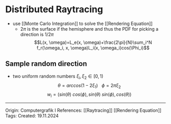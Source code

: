# Distributed Raytracing

- use [[Monte Carlo Integration]] to solve the [[Rendering Equation]] 
	- $2\pi$ is the surface if the hemisphere and thus the PDF for picking a direction is $1/2 \pi$
$$L(x, \omega)=L_e(x, \omega)+\frac{2\pi}{N}\sum_i^N f_r(\omega_i, x, \omega)L_i(x, \omega_i)cos(\Phi_i)$$
## Sample random direction

- two uniform random numbers $\xi_i, \xi_2 \in [0, 1)$
$$\theta = arccos(1-2\xi_1)\ \ \ \phi=2\pi \xi_2$$
$$w_i = (sin(\theta) \ cos(\phi), sin(\theta)\ sin(\phi), cos(\theta))$$

---

Origin: Computergrafik I
References: [[Raytracing]] [[Rendering Equation]]
Tags: 
Created: 19.11.2024

